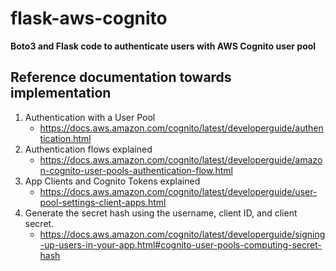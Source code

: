 # flask-aws-cognito
**Boto3 and Flask code to authenticate users with AWS Cognito user pool**

## Reference documentation towards implementation

1. Authentication with a User Pool
    - https://docs.aws.amazon.com/cognito/latest/developerguide/authentication.html
1. Authentication flows explained
    - https://docs.aws.amazon.com/cognito/latest/developerguide/amazon-cognito-user-pools-authentication-flow.html
1. App Clients and Cognito Tokens explained
    -  https://docs.aws.amazon.com/cognito/latest/developerguide/user-pool-settings-client-apps.html
1. Generate the secret hash using the username, client ID, and client secret.
    - https://docs.aws.amazon.com/cognito/latest/developerguide/signing-up-users-in-your-app.html#cognito-user-pools-computing-secret-hash

